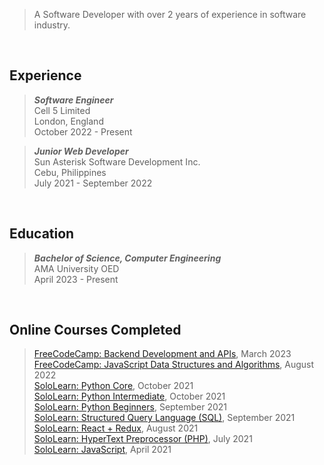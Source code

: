 > A Software Developer with over 2 years of experience in software industry.

<br />

## Experience
> _**Software Engineer**_ <br />
> Cell 5 Limited <br />
> London, England <br />
> October 2022 - Present

> _**Junior Web Developer**_ <br />
> Sun Asterisk Software Development Inc. <br />
> Cebu, Philippines <br />
> July 2021 - September 2022

<br />

## Education
> _**Bachelor of Science, Computer Engineering**_ <br />
> AMA University OED <br />
> April 2023 - Present

<br />

## Online Courses Completed
> [FreeCodeCamp: Backend Development and APIs](https://www.freecodecamp.org/certification/kentlouisetonino/back-end-development-and-apis), March 2023 <br />
> [FreeCodeCamp: JavaScript Data Structures and Algorithms](https://www.freecodecamp.org/certification/kentlouisetonino/javascript-algorithms-and-data-structures), August 2022 <br />
> [SoloLearn: Python Core](https://www.sololearn.com/certificates/CT-UOJ7MU3L), October 2021 <br />
> [SoloLearn: Python Intermediate](https://www.sololearn.com/certificates/CT-LINAPDZ2), October 2021 <br />
> [SoloLearn: Python Beginners](https://www.sololearn.com/certificates/CT-THPHVBQX), September 2021 <br />
> [SoloLearn: Structured Query Language (SQL)](https://www.sololearn.com/certificates/CT-OYPTHJVE), September 2021 <br />
> [SoloLearn: React + Redux](https://www.sololearn.com/certificates/CT-BDZB6GLV), August 2021 <br />
> [SoloLearn: HyperText Preprocessor (PHP)](https://www.sololearn.com/certificates/CT-K6KUNZPR), July 2021 <br />
> [SoloLearn: JavaScript](https://www.sololearn.com/certificates/CT-TGX5B996), April 2021
